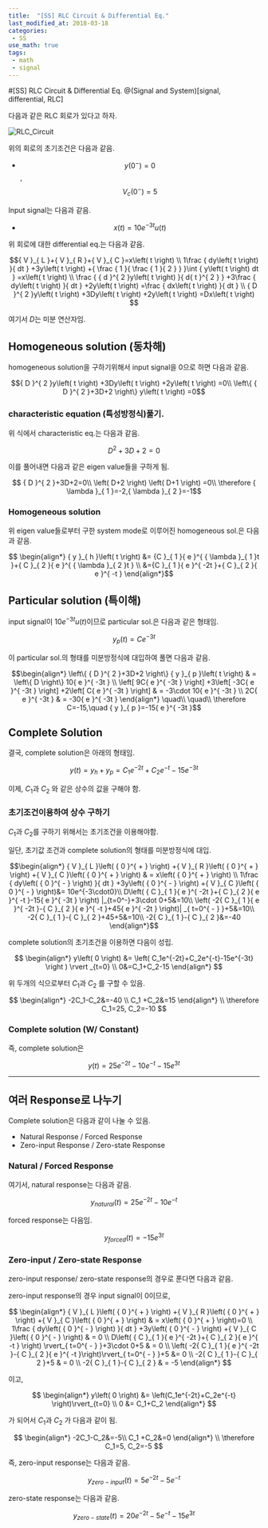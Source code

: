 ```yaml
---
title:  "[SS] RLC Circuit & Differential Eq."
last_modified_at: 2018-03-18 
categories:
 - SS
use_math: true
tags:
 - math
 - signal
---
```


#[SS] RLC Circuit & Differential Eq.
@(Signal and System)[signal, differential, RLC]

다음과 같은 RLC 회로가 있다고 하자.

![RLC_Circuit](https://docs.google.com/drawings/d/1pq5sXwja10Z4VRZ02fDbR7aJjUIyh3xt7eNjdDM-fo0/pub?w=359&amp;h=187)

위의 회로의 초기조건은 다음과 같음.
* $$y(0^-)=0$$, $$V_c(0^-)=5$$

Input signal는 다음과 같음.
* $$x(t) = 10e^{-3t}u(t)$$

위 회로에 대한 differential eq.는 다음과 같음.

$${ V }_{ L }+{ V }_{ R }+{ V }_{ C }=x\left( t \right) \\ 1\frac { dy\left( t \right) }{ dt } +3y\left( t \right) +{ \frac { 1 }{ \frac { 1 }{ 2 } } }\int { y\left( t \right) dt } =x\left( t \right) \\ \frac { { d }^{ 2 }y\left( t \right) }{ d{ t }^{ 2 } } +3\frac { dy\left( t \right) }{ dt } +2y\left( t \right) =\frac { dx\left( t \right) }{ dt } \\ { D }^{ 2 }y\left( t \right) +3Dy\left( t \right) +2y\left( t \right) =Dx\left( t \right) $$

여기서 $D$는 미분 연산자임.

## Homogeneous solution (동차해)

homogeneous solution을 구하기위해서 input signal을 0으로 하면 다음과 같음.

$${ D }^{ 2 }y\left( t \right) +3Dy\left( t \right) +2y\left( t \right) =0\\ \left\{ { D }^{ 2 }+3D+2 \right\} y\left( t \right) =0$$

### characteristic equation (특성방정식)풀기.

위 식에서 characteristic eq.는 다음과 같음.

$${ D }^{ 2 }+3D+2=0$$

이를 풀어내면 다음과 같은 eigen value들을 구하게 됨.

$$ { D }^{ 2 }+3D+2=0\\ \left( D+2 \right) \left( D+1 \right) =0\\ \therefore { \lambda  }_{ 1 }=-2,{ \lambda  }_{ 2 }=-1$$

### Homogeneous solution

위 eigen value들로부터 구한 system mode로 이루어진 homogeneous sol.은 다음과 같음.

$$ \begin{align*}
{ y }_{ h }\left( t \right) &= {C }_{ 1 }{ e }^{ { \lambda  }_{ 1 }t }+{ C }_{ 2 }{ e }^{ { \lambda  }_{ 2 }t } \\
&={C }_{ 1 }{ e }^{ -2t }+{ C }_{ 2 }{ e }^{ -t }
\end{align*}$$ 

## Particular solution (특이해)

input signal이 $10e^{-3t}u\left(t\right)$이므로 particular sol.은 다음과 같은 형태임.

$$y_p\left(t\right)=Ce^{-3t}$$

이 particular sol.의 형태를 미분방정식에 대입하여 풀면 다음과 같음.

$$\begin{align*} 
\left\{ { D }^{ 2 }+3D+2 \right\} { y }_{ p }\left( t \right)  & = \left\{ D \right\} 10{ e }^{ -3t } \\ 
\left[ 9C{ e }^{ -3t } \right] +3\left[ -3C{ e }^{ -3t } \right] +2\left[ C{ e }^{ -3t } \right]  & = -3\cdot 10{ e }^{ -3t } \\ 
2C{ e }^{ -3t } & =  -30{ e }^{ -3t } 
\end{align*}
\quad\\
\quad\\
\therefore C=-15,\quad { y }_{ p }=-15{ e }^{ -3t }$$

## Complete Solution 

결국, complete solution은 아래의 형태임.

$$y\left( t \right) ={ y }_{ h }+{ y }_{ p }={ C }_{ 1 }{ e }^{ -2t }+{ C }_{ 2 }{ e }^{ -t }-15{ e }^{ -3t }$$

이제, $C_1$과 $C_2$ 와 같은 상수의 값을 구해야 함.

### 초기조건이용하여 상수 구하기

$C_1$과 $C_2$를 구하기 위해서는 초기조건을 이용해야함.

일단, 초기값 조건과 complete solution의 형태를 미분방정식에 대입.

$$\begin{align*} 
{ V }_{ L }\left( { 0 }^{ + } \right) +{ V }_{ R }\left( { 0 }^{ + } \right) +{ V }_{ C }\left( { 0 }^{ + } \right) & = x\left( { 0 }^{ + } \right) \\ 
1\frac { dy\left( { 0 }^{ - } \right) }{ dt } +3y\left( { 0 }^{ - } \right) +{ V }_{ C }\left( { 0 }^{ - } \right)&= 10e^{-3\cdot0}\\
D\left( { C }_{ 1 }{ e }^{ -2t }+{ C }_{ 2 }{ e }^{ -t }-15{ e }^{ -3t } \right) |_{t=0^-}+3\cdot 0+5&=10\\
\left( -2{ C }_{ 1 }{ e }^{ -2t }-{ C }_{ 2 }{ e }^{ -t }+45{ e }^{ -2t } \right)| _{ t=0^{ - } }+5&=10\\
-2{ C }_{ 1 }-{ C }_{ 2 }+45+5&=10\\ 
-2{ C }_{ 1 }-{ C }_{ 2 }&=-40
\end{align*}$$

complete solution의 초기조건을 이용하면 다음이 성립.

$$
\begin{align*}
y\left( 0 \right) &= \left( C_1e^{-2t}+C_2e^{-t}-15e^{-3t} \right ) \rvert _{t=0} \\ 
0&=C_1+C_2-15
\end{align*}
$$

위 두개의 식으로부터 $C_1$과 $C_2$ 를 구할 수 있음.

$$
\begin{align*}
 -2C_1-C_2&=-40
 \\ C_1 +C_2&=15
\end{align*}
\\
\therefore C_1=25, C_2=-10
$$

### Complete solution (W/ Constant)

즉, complete solution은

$$y\left( t \right) =25{ e }^{ -2t }-10{ e }^{ -t }-15{ e }^{ 3t }$$

---

## 여러 Response로 나누기

Complete solution은 다음과 같이 나눌 수 있음.

* Natural Response / Forced Response
* Zero-input Response / Zero-state Response

### Natural / Forced Response
여기서, natural response는 다음과 같음.

$$y_{natural}\left( t \right) =25{ e }^{ -2t }-10{ e }^{ -t }$$

forced response는 다음임.

$$y_{forced}\left( t \right) =-15{ e }^{ 3t }$$

### Zero-input / Zero-state Response

zero-input response/ zero-state response의 경우로 푼다면 다음과 같음.

zero-input response의 경우 input signal이 0이므로,

$$
\begin{align*} 
{ V }_{ L }\left( { 0 }^{ + } \right) +{ V }_{ R }\left( { 0 }^{ + } \right) +{ V }_{ C }\left( { 0 }^{ + } \right) & = x\left( { 0 }^{ + } \right)=0 \\ 
1\frac { dy\left( { 0 }^{ - } \right) }{ dt } +3y\left( { 0 }^{ - } \right) +{ V }_{ C }\left( { 0 }^{ - } \right) & = 0 \\ 
D\left( { C }_{ 1 }{ e }^{ -2t }+{ C }_{ 2 }{ e }^{ -t } \right) \rvert_{ t=0^{ - } }+3\cdot 0+5 & = 0 \\ 
\left( -2{ C }_{ 1 }{ e }^{ -2t }-{ C }_{ 2 }{ e }^{ -t }\right)\rvert_{ t=0^{ - } }+5 &= 0 \\ 
-2{ C }_{ 1 }-{ C }_{ 2 }+5 & = 0 \\ 
-2{ C }_{ 1 }-{ C }_{ 2 } & = -5 
\end{align*} $$

이고,

$$
\begin{align*}
y\left( 0  \right) &= \left(C_1e^{-2t}+C_2e^{-t} \right)\rvert_{t=0} \\ 
0 &= C_1+C_2
\end{align*}
$$

가 되어서 $C_1$과 $C_2$ 가 다음과 같이 됨.

$$
\begin{align*} 
-2C_1-C_2&=-5\\ 
C_1 +C_2&=0
\end{align*}
\\
\therefore C_1=5, C_2=-5
$$

즉, zero-input response는 다음과 같음.

$$
y_{zero-input}\left( t \right) =5{ e }^{ -2t }-5{ e }^{ -t }
$$

zero-state response는 다음과 같음.

$$y_{zero-state}\left( t \right) =20{ e }^{ -2t }-5{ e }^{ -t }-15{ e }^{ 3t }$$



